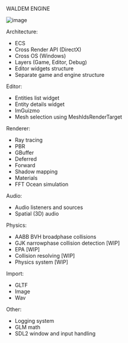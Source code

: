 WALDEM ENGINE

![image](https://github.com/user-attachments/assets/59e365d1-036e-470a-9d56-d3b21346911f)

Architecture:
* ECS
* Cross Render API (DirectX)
* Cross OS (Windows)
* Layers (Game, Editor, Debug)
* Editor widgets structure
* Separate game and engine structure

Editor:
* Entities list widget
* Entity details widget
* ImGuizmo
* Mesh selection using MeshIdsRenderTarget

Renderer:
* Ray tracing
* PBR
* GBuffer
* Deferred
* Forward
* Shadow mapping
* Materials
* FFT Ocean simulation

Audio:
* Audio listeners and sources
* Spatial (3D) audio

Physics:
* AABB BVH broadphase collisions
* GJK narrowphase collision detection [WIP]
* EPA [WIP]
* Collision resolving [WIP]
* Physics system [WIP]

Import:
* GLTF
* Image
* Wav

Other:
* Logging system
* GLM math
* SDL2 window and input handling
